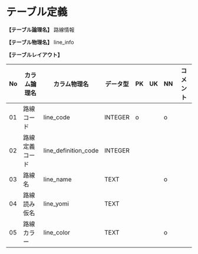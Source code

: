 # テーブル定義

**【テーブル論理名】**
路線情報

**【テーブル物理名】**
line_info

**【テーブルレイアウト】**

| No  | カラム論理名        | カラム物理名              | データ型  | PK  | UK  | NN  | コメント            |
| --- | ------------------- | ------------------------  | --------- | --- | --- | --- | ------------------- |
| 01  | 路線コード          | line_code                 | INTEGER   | o   |     | o   |                     |
| 02  | 路線定義コード      | line_definition_code      | INTEGER   |     |     |     |                     |
| 03  | 路線名              | line_name                 | TEXT      |     |     | o   |                     |
| 04  | 路線読み仮名        | line_yomi                 | TEXT      |     |     |     |                     |
| 05  | 路線カラー          | line_color                | TEXT      |     |     | o   |                     |

